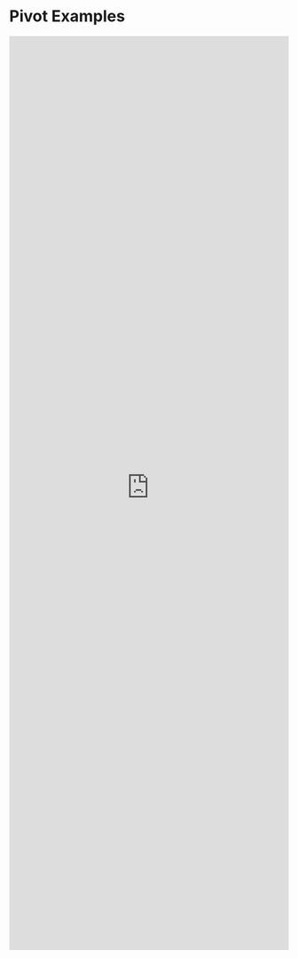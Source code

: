 # Pivot Examples

<iframe 
    title='Pivot Examples'
    src='https://fabricweb.z5.web.core.windows.net/pr-deploy-site/refs/heads/master/fabric-website-resources/dist/index.html#/examples/pivot?docsExample=true'
    frameborder='no'
    height='1650'
    style='width: 100%;'
>